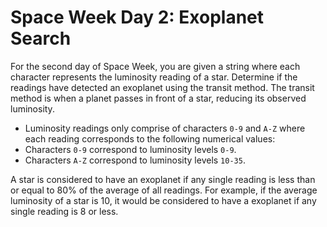 # Space Week Day 2: Exoplanet Search

For the second day of Space Week, you are given a string where each character represents the luminosity reading of a star. Determine if the readings have detected an exoplanet using the transit method. The transit method is when a planet passes in front of a star, reducing its observed luminosity.

- Luminosity readings only comprise of characters `0-9` and `A-Z` where each reading corresponds to the following numerical values:
- Characters `0-9` correspond to luminosity levels `0-9`.
- Characters `A-Z` correspond to luminosity levels `10-35`.

A star is considered to have an exoplanet if any single reading is less than or equal to 80% of the average of all readings. For example, if the average luminosity of a star is 10, it would be considered to have a exoplanet if any single reading is 8 or less.